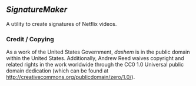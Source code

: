 ## _SignatureMaker_

A utility to create signatures of Netflix videos.

### Credit / Copying

As a work of the United States Government, _dashem_ is 
in the public domain within the United States. Additionally, 
Andrew Reed waives copyright and related rights in the work 
worldwide through the CC0 1.0 Universal public domain dedication 
(which can be found at http://creativecommons.org/publicdomain/zero/1.0/).
